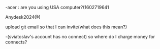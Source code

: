 -acer : are you using USA computer?(1602719641

Anydesk2024@)

upload git email so that I can invite(what does this mean?)


-(sviatoslav's account has no connect)  so  where do I charge money for connects?




